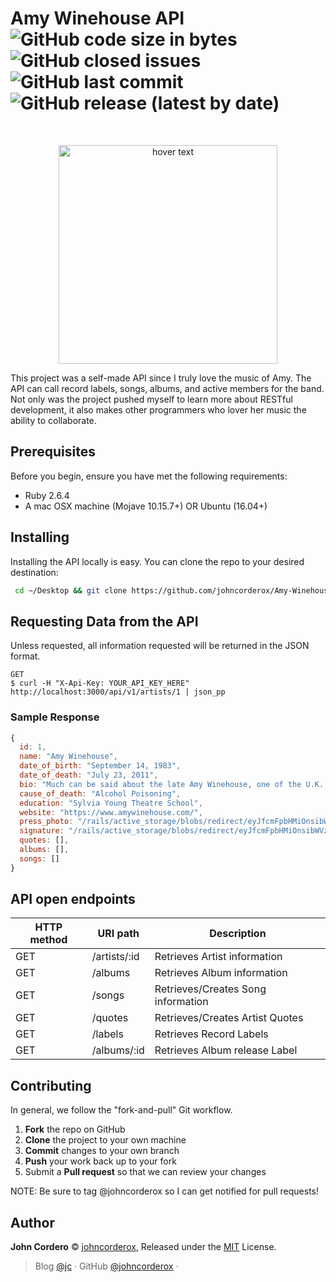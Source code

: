 # Amy Winehouse API ![GitHub code size in bytes](https://img.shields.io/github/languages/code-size/johncorderox/Amy-Winehouse-API?style=flat-square) ![GitHub closed issues](https://img.shields.io/github/issues-closed/johncorderox/Amy-Winehouse-API?style=flat-square) ![GitHub last commit](https://img.shields.io/github/last-commit/johncorderox/Amy-Winehouse-API?style=flat-square) ![GitHub release (latest by date)](https://img.shields.io/github/v/release/johncorderox/Amy-Winehouse-API?style=flat-square)
<br>
<p align="center">
  <img src="https://diy-magazine.s3.amazonaws.com/d/diy/Artists/A/Amy_Winehouse/_landscape/amy-winehouse-press.jpg" width="350" title="hover text">
</p>


This project was a self-made API since I truly love the music of Amy. The API can call record labels, songs, albums, and active members for the band. Not only was the project pushed myself to learn more about RESTful development, it also makes other programmers who lover her music the ability to collaborate. 

## Prerequisites
Before you begin, ensure you have met the following requirements:
- Ruby 2.6.4
- A mac OSX machine (Mojave 10.15.7+) OR Ubuntu (16.04+)

## Installing 
Installing the API locally is easy. You can clone the repo to your desired destination: 

```bash
 cd ~/Desktop && git clone https://github.com/johncorderox/Amy-Winehouse-API.git && cd bundle install && rails db:drop && rails db:create && rails db:migrate && rails db:seed && rails s
```

## Requesting Data from the API
Unless requested, all information requested will be returned in the JSON format.

```
GET
$ curl -H "X-Api-Key: YOUR_API_KEY_HERE" http://localhost:3000/api/v1/artists/1 | json_pp
```
### Sample Response

``` javascript
{
  id: 1,
  name: "Amy Winehouse",
  date_of_birth: "September 14, 1983",
  date_of_death: "July 23, 2011",
  bio: "Much can be said about the late Amy Winehouse, one of the U.K.'s flagship vocalists during the 2000s. The British press and tabloids seemed to focus on her rowdy behavior, heavy consumption of alcohol, and tragic end, but fans and critics alike embraced her rugged charm, brash sense of humor, and distinctively soulful and jazzy vocals. Her platinum-selling breakthrough album, Frank (2003), elicited comparisons ranging from Billie Holiday and Sarah Vaughan to Macy Gray and Lauryn Hill. Interestingly enough, despite her strong accent and vernacular, one can often hear aspects of each of those singers' vocal repertoires in Winehouse's own voice. Nonetheless, her allure had always been her songwriting -- almost always deeply personal but best known for its profanity and brutal candor.",
  cause_of_death: "Alcohol Poisoning",
  education: "Sylvia Young Theatre School",
  website: "https://www.amywinehouse.com/",
  press_photo: "/rails/active_storage/blobs/redirect/eyJfcmFpbHMiOnsibWVzc2FnZSI6IkJBaHBCZz09IiwiZXhwIjpudWxsLCJwdXIiOiJibG9iX2lkIn19--52bcdcc7cdf03a5dff567e1e9cba592d859fb170/press.png",
  signature: "/rails/active_storage/blobs/redirect/eyJfcmFpbHMiOnsibWVzc2FnZSI6IkJBaHBCdz09IiwiZXhwIjpudWxsLCJwdXIiOiJibG9iX2lkIn19--65d28fd11fcd10c85a769833e0fbe01e9effd123/signature.png",
  quotes: [],
  albums: [],
  songs: []
}
```


## API open endpoints
| HTTP method | URI path              | Description                           |
|-------------|-----------------------|---------------------------------------|
| GET         | /artists/:id          | Retrieves Artist information          |
| GET         | /albums               | Retrieves Album information           |
| GET         | /songs                | Retrieves/Creates Song information    |
| GET         | /quotes               | Retrieves/Creates Artist Quotes       |
| GET         | /labels               | Retrieves Record Labels               |
| GET         | /albums/:id           | Retrieves Album release Label         |

Contributing
------------
In general, we follow the "fork-and-pull" Git workflow.

 1. **Fork** the repo on GitHub
 2. **Clone** the project to your own machine
 3. **Commit** changes to your own branch
 4. **Push** your work back up to your fork
 5. Submit a **Pull request** so that we can review your changes

NOTE: Be sure to tag @johncorderox so I can get notified for pull requests!
## Author

**John Cordero** © [johncorderox](https://johncorderox.com), Released under the [MIT](./LICENSE) License.<br>

> Blog [@jc](https://johncorderox.com) · GitHub [@johncorderox](https://github.com/metowolf) ·
